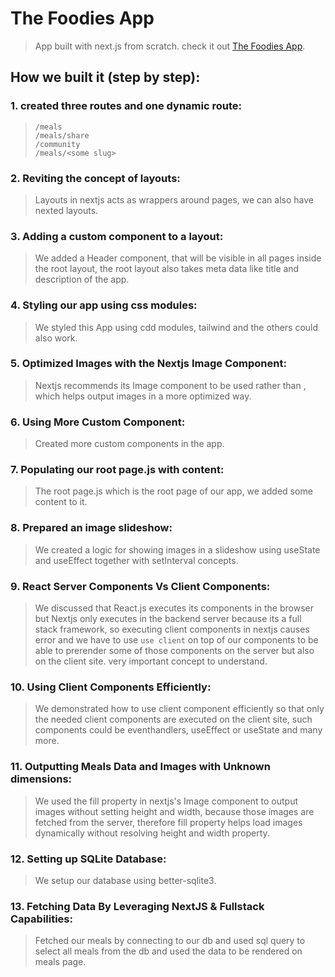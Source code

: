 # The Foodies App
> App built with next.js from scratch. check it out [The Foodies App](https://foodies-app-five-olive.vercel.app/).


## How we built it (step by step):
### 1. created three routes and one dynamic route:
> ```
> /meals
> /meals/share
> /community
> /meals/<some slug>
> ```

### 2. Reviting the concept of layouts:
> Layouts in nextjs acts as wrappers around pages, we can also have nexted layouts.

### 3. Adding a custom component to a layout:
> We added a Header component, that will be visible in all pages inside the root layout, the root layout also takes meta data like title and description of the app.

### 4. Styling our app using css modules:
> We styled this App using cdd modules, tailwind and the others could also work.

### 5. Optimized Images with the Nextjs Image Component:
> Nextjs recommends its Image component to be used rather than <img />, which helps output images in a more optimized way.

### 6. Using More Custom Component:
> Created more custom components in the app.

### 7. Populating our root page.js with content:
> The root page.js which is the root page of our app, we added some content to it.

### 8. Prepared an image slideshow:
> We created a logic for showing images in a slideshow using useState and useEffect together with setInterval concepts.

### 9. React Server Components Vs Client Components:
> We discussed that React.js executes its components in the browser but Nextjs only executes in the backend server because its a full stack framework, so executing client components in nextjs causes error and we have to use ```use client``` on top of our components to be able to prerender some of those components on the server but also on the client site. very important concept to understand.

### 10. Using Client Components Efficiently:
> We demonstrated how to use client component efficiently so that only the needed client components are executed on the client site, such components could be eventhandlers, useEffect or useState and many more.

### 11. Outputting Meals Data and Images with Unknown dimensions:
> We used the fill property in nextjs's Image component to output images without setting height and width, because those images are fetched from the server, therefore fill property helps load images dynamically without resolving height and width property.

### 12. Setting up SQLite Database:
> We setup our database using better-sqlite3.

### 13. Fetching Data By Leveraging NextJS & Fullstack Capabilities:
> Fetched our meals by connecting to our db and used sql query to select all meals from the db and used the data to be rendered on meals page.

